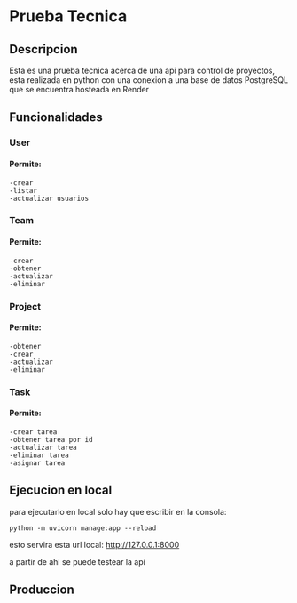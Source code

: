 # Prueba Tecnica

## Descripcion

Esta es una prueba tecnica acerca de una api para control de proyectos, esta realizada en python con una conexion a una base de datos PostgreSQL que se encuentra hosteada en Render

## Funcionalidades

### User

#### Permite:
    -crear
    -listar 
    -actualizar usuarios

### Team

#### Permite: 
    -crear
    -obtener
    -actualizar
    -eliminar

### Project

#### Permite:
    -obtener
    -crear
    -actualizar
    -eliminar

### Task

#### Permite:
    -crear tarea
    -obtener tarea por id
    -actualizar tarea
    -eliminar tarea
    -asignar tarea

## Ejecucion en local

para ejecutarlo en local solo hay que escribir en la consola: 

    python -m uvicorn manage:app --reload   

esto servira esta url local: http://127.0.0.1:8000

a partir de ahi se puede testear la api

## Produccion
    